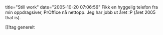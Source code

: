 title="Still work"
date="2005-10-20 07:06:56"
Fikk en hyggelig telefon fra min oppdragsiver, PrOffice nå nettopp. Jeg har jobb ut året :P (året 2005 that is).

[[!tag  generelt
